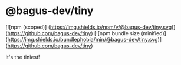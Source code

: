 # @bagus-dev/tiny

[![npm (scoped)]
(https://img.shields.io/npm/v/@bagus-dev/tiny.svg)]
(https://github.com/bagus-dev/tiny)
[![npm bundle size (minified)]
(https://img.shields.io/bundlephobia/min/@bagus-dev/tiny.svg)]
(https://github.com/bagus-dev/tiny)

It's the tiniest!